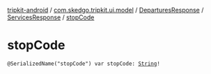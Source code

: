 [tripkit-android](../../../index.md) / [com.skedgo.tripkit.ui.model](../../index.md) / [DeparturesResponse](../index.md) / [ServicesResponse](index.md) / [stopCode](./stop-code.md)

# stopCode

`@SerializedName("stopCode") var stopCode: `[`String`](https://kotlinlang.org/api/latest/jvm/stdlib/kotlin/-string/index.html)`!`